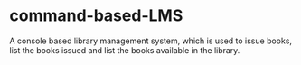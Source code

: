 # command-based-LMS
A console based library management system, which is used to issue books, list the books issued and list the books available in the library.
